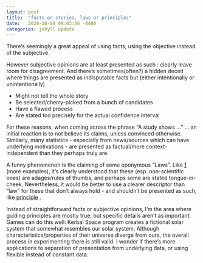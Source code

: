 ```yaml
---
layout: post
title:  "facts or stories, laws or principles"
date:   2020-10-08 09:03:56 -0400
categories: jekyll update
---
```

There’s seemingly a great appeal of using facts, using the objective instead of the subjective.

However subjective opinions are at least presented as such : clearly leave room for disagreement. And there’s sometimes(often?) a hidden deceit where things are presented as indisputable facts but (either intentionally or unintentionally)
- Might not tell the whole story
- Be selected/cherry-picked from a bunch of candidates
- Have a flawed process 
- Are stated too precisely for the actual confidence interval
 
For these reasons, when coming across the phrase “A study shows …” … an initial reaction is to not believe its claims, unless convinced otherwise. Similarly, many statistics - especially from news/sources which can have underlying motivations - are presented as factual/more context-independent than they perhaps truly are.

A funny phenomenon is the claiming of some eponymous “Laws”. Like [1](https://en.wikipedia.org/wiki/Goodhart%27s_law) (more examples), it’s clearly understood that these (esp. non-scientific ones) are adages/rules of thumbs, and perhaps some are stated tongue-in-cheek. Nevertheless, it would be better to use a clearer descriptor than “law” for these that don’t always hold - and shouldn’t be presented as such, like [principle](https://sciencing.com/difference-between-law-and-principle-in-physics-12760897.html) .

Instead of straightforward facts or subjective opinions, I’m the area where guiding principles are mostly true, but specific details aren’t as important. Games can do this well: Kerbal Space program creates a fictional solar system that somewhat resembles our solar system. Although characteristics/properties of their universe diverge from ours, the overall process in experimenting there is still valid.
I wonder if there’s more applications to separation of presentation from underlying data, or using flexible  instead of constant data.



[jekyll-docs]: https://jekyllrb.com/docs/home
[jekyll-gh]:   https://github.com/jekyll/jekyll
[jekyll-talk]: https://talk.jekyllrb.com/
